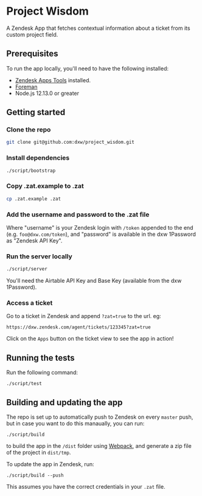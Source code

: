 # Project Wisdom

A Zendesk App that fetches contextual information about a ticket from its custom
project field.

## Prerequisites

To run the app locally, you'll need to have the following installed:

* [Zendesk Apps Tools](https://develop.zendesk.com/hc/en-us/articles/360001075048-Installing-and-using-the-Zendesk-apps-tools) installed.
* [Foreman](http://ddollar.github.io/foreman/)
* Node.js 12.13.0 or greater

## Getting started

### Clone the repo

```bash
git clone git@github.com:dxw/project_wisdom.git
```

### Install dependencies

```bash
./script/bootstrap
```

### Copy .zat.example to .zat

```bash
cp .zat.example .zat
```

### Add the username and password to the .zat file

Where "username" is your Zendesk login with `/token` appended to the end (e.g. `foo@dxw.com/token`), and "password" is
available in the dxw 1Password as "Zendesk API Key".

### Run the server locally

```bash
./script/server
```

You'll need the Airtable API Key and Base Key (available from the dxw 1Password).

### Access a ticket

Go to a ticket in Zendesk and append `?zat=true` to the url. eg:

```
https://dxw.zendesk.com/agent/tickets/123345?zat=true
```

Click on the `Apps` button on the ticket view to see the app in action!

## Running the tests

Run the following command:

```
./script/test
```

## Building and updating the app

The repo is set up to automatically push to Zendesk on every `master` push, but in case you want to
do this manaually, you can run:

```
./script/build
```

to build the app in the `/dist` folder using [Webpack](https://webpack.js.org/), and generate a zip file of the
project in `dist/tmp`.

To update the app in Zendesk, run:

```
./script/build --push
```

This assumes you have the correct credentials in your `.zat` file.
